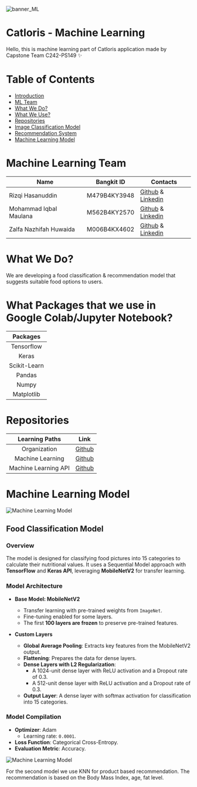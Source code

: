 ![banner_ML](https://ibb.co.com/C2YBVr8)


# Catloris - Machine Learning
Hello, this is machine learning part of Catloris application made by Capstone Team C242-PS149 ✨

# Table of Contents
- [Introduction](https://github.com/rzqh/catloris-ml/tree/main#machine-learning-team)
- [ML Team](https://github.com/rzqh/catloris-ml/tree/main#machine-learning-team)
- [What We Do?](https://github.com/rzqh/catloris-ml/tree/main#what-we-do)
- [What We Use?](https://github.com/rzqh/catloris-ml/tree/main#What-Packages-that-we-use-in-Google-Colab/Jupyter-Notebook)
- [Repositories](https://github.com/rzqh/catloris-ml/tree/main#repositories)
- [Image Classification Model](https://github.com/rzqh/catloris-ml/tree/main#image-classification-model)
- [Recommendation System](https://github.com/rzqh/catloris-ml/tree/main#recommendation-system)
- [Machine Learning Model](https://github.com/rzqh/catloris-ml/tree/main#endpoint#machine-learning-model)

# Machine Learning Team

|  Name | Bangkit ID | Contacts |
| ------------ | ------------ | ------------ |
| Rizqi Hasanuddin	 | M479B4KY3948		 | [Github](https://github.com/rzqh) & [Linkedin](https://www.linkedin.com/in/rizqi-hasanuddin/)  |
| Mohammad Iqbal Maulana	 | M562B4KY2570		 | [Github](https://github.com/Mohammadiqbalmaulana2001) & [Linkedin](https://www.linkedin.com/in/mohammad-iqbal-maulana-91917b253/)  |
| Zalfa Nazhifah Huwaida	 | M006B4KX4602		| [Github](https://github.com/zlfnzhaa) & [Linkedin](https://www.linkedin.com/in/zalfa-nazhifah-huwaida-324a4a327/) |

# What We Do?
We are developing a food classification & recommendation model that suggests suitable food options to users.

# What Packages that we use in Google Colab/Jupyter Notebook?

|   Packages |                                
| :----------------: | 
|    Tensorflow |
|  Keras      |  
| Scikit-Learn |  
| Pandas |  
| Numpy |  
| Matplotlib |  

# Repositories

|   Learning Paths       |                                Link                                              |
| :----------------:     | :----------------------------------------------------------------:               |
|   Organization         |            [Github](https://github.com)                    |
|  Machine Learning      |            [Github](https://github.com/rzqh/catloris-ml/tree/main/)   |
|  Machine Learning API  |        [Github](https://github.com/rzqh/catloris-ml/tree/main/apiCatloris)        |

# Machine Learning Model

![Machine Learning Model](https://www.linkpicture.com/)
## Food Classification Model  

### Overview  
The model is designed for classifying food pictures into 15 categories to calculate their nutritional values. It uses a Sequential Model approach with **TensorFlow** and **Keras API**, leveraging **MobileNetV2** for transfer learning.  

### Model Architecture  
- **Base Model: MobileNetV2**  
  - Transfer learning with pre-trained weights from `ImageNet`.  
  - Fine-tuning enabled for some layers.  
  - The first **100 layers are frozen** to preserve pre-trained features.  

- **Custom Layers**  
  - **Global Average Pooling**: Extracts key features from the MobileNetV2 output.  
  - **Flattening**: Prepares the data for dense layers.  
  - **Dense Layers with L2 Regularization**:  
    - A 1024-unit dense layer with ReLU activation and a Dropout rate of 0.3.  
    - A 512-unit dense layer with ReLU activation and a Dropout rate of 0.3.  
  - **Output Layer**: A dense layer with softmax activation for classification into 15 categories.  

### Model Compilation  
- **Optimizer**: Adam  
  - Learning rate: `0.0001`.  
- **Loss Function**: Categorical Cross-Entropy.  
- **Evaluation Metric**: Accuracy.  


![Machine Learning Model](https://www.linkpicture.com/)

For the second model we use KNN for product based recommendation. The recommendation is based on the Body Mass Index, age, fat level.
